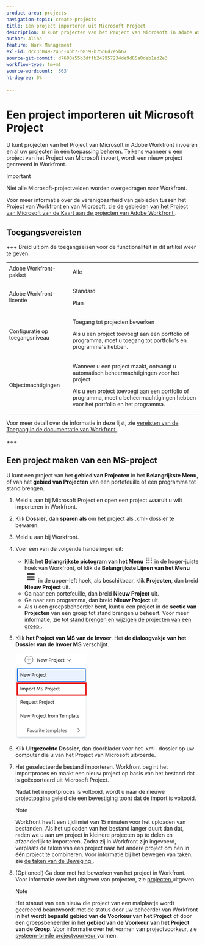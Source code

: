 ```yaml
---
product-area: projects
navigation-topic: create-projects
title: Een project importeren uit Microsoft Project
description: U kunt projecten van het Project van Microsoft in Adobe Workfront invoeren en al uw projecten in één toepassing beheren. Telkens wanneer u een project van het Project van Microsoft invoert, wordt een nieuw project gecreeerd in Workfront.
author: Alina
feature: Work Management
exl-id: dcc3c049-245c-4bb7-b819-b75d6d7e5b67
source-git-commit: d7600a55b3dffb242957234de9d85a0deb1ad2e3
workflow-type: tm+mt
source-wordcount: '563'
ht-degree: 0%

---
```


# Een project importeren uit Microsoft Project

<!-- Audited: 4/2025 -->

U kunt projecten van het Project van Microsoft in Adobe Workfront invoeren en al uw projecten in één toepassing beheren. Telkens wanneer u een project van het Project van Microsoft invoert, wordt een nieuw project gecreeerd in Workfront.

>[!IMPORTANT]
>
>Niet alle Microsoft-projectvelden worden overgedragen naar Workfront.
>
>Voor meer informatie over de verenigbaarheid van gebieden tussen het Project van Workfront en van Microsoft, zie [ de gebieden van het Project van Microsoft van de Kaart aan de projecten van Adobe Workfront ](../../../manage-work/projects/manage-projects/map-ms-project-fields-to-workfront.md).

## Toegangsvereisten

+++ Breid uit om de toegangseisen voor de functionaliteit in dit artikel weer te geven. 

<table style="table-layout:auto"> 
 <col> 
 <col> 
 <tbody> 
  <tr> 
   <td role="rowheader">Adobe Workfront-pakket</td> 
   <td> <p>Alle</p> </td> 
  </tr> 
  <tr> 
   <td role="rowheader">Adobe Workfront-licentie</td> 
   <td> <p>Standard</p> 
    <p>Plan</p>
   </td> 
  </tr> 
  <tr> 
   <td role="rowheader">Configuratie op toegangsniveau</td> 
   <td> <p>Toegang tot projecten bewerken</p> 
   <p>Als u een project toevoegt aan een portfolio of programma, moet u toegang tot portfolio's en programma's hebben.</p>
   </td> 
  </tr> 
  <tr> 
   <td role="rowheader">Objectmachtigingen</td> 
   <td> <p>Wanneer u een project maakt, ontvangt u automatisch beheermachtigingen voor het project</p>
   <p>Als u een project toevoegt aan een portfolio of programma, moet u beheermachtigingen hebben voor het portfolio en het programma.</p>
   </td> 
    </td> 
  </tr> 
 </tbody> 
</table>

Voor meer detail over de informatie in deze lijst, zie [ vereisten van de Toegang in de documentatie van Workfront ](/help/quicksilver/administration-and-setup/add-users/access-levels-and-object-permissions/access-level-requirements-in-documentation.md).

+++

<!--old permissions model: 

<table style="table-layout:auto"> 
 <col> 
 <col> 
 <tbody> 
  <tr> 
   <td role="rowheader">Adobe Workfront plan</td> 
   <td> <p>Any</p> </td> 
  </tr> 
  <tr> 
   <td role="rowheader">Adobe Workfront license</td> 
   <td> <p>New: Standard </p> 
   Or
   <p>Current: Plan </p>
   </td> 
  </tr> 
  <tr> 
   <td role="rowheader">Access level</td> 
   <td> <p>Edit access to Projects</p> </td> 
  </tr> 
  <tr> 
   <td role="rowheader">Object permissions</td> 
   <td> <p>When you create a project you automatically receive Manage permissions to the project </p> </td> 
  </tr> 
 </tbody> 
</table>

-->

## Een project maken van een MS-project

U kunt een project van het **gebied van Projecten** in het **Belangrijkste Menu**, of van het **gebied van Projecten** van een portefeuille of een programma tot stand brengen.

1. Meld u aan bij Microsoft Project en open een project waaruit u wilt importeren in Workfront.
1. Klik **Dossier**, dan **sparen als** om het project als .xml- dossier te bewaren.

1. Meld u aan bij Workfront.
1. Voer een van de volgende handelingen uit:

   * Klik het **Belangrijkste pictogram van het Menu** ![ Belangrijkste pictogram van het Menu ](assets/main-menu-icon.png) in de hoger-juiste hoek van Workfront, of klik de **Belangrijkste Lijnen van het Menu** ![ Belangrijkste Menu ](assets/lines-main-menu.png) in de upper-left hoek, als beschikbaar, klik **Projecten**, dan breid **Nieuw Project** uit.
   * Ga naar een portefeuille, dan breid **Nieuw Project** uit.
   * Ga naar een programma, dan breid **Nieuw Project** uit.
   * Als u een groepsbeheerder bent, kunt u een project in de **sectie van Projecten** van een groep tot stand brengen u beheert. Voor meer informatie, zie [ tot stand brengen en wijzigen de projecten van een groep ](../../../administration-and-setup/manage-groups/work-with-group-objects/create-and-modify-a-groups-projects.md).

1. Klik **het Project van MS van de Invoer**. Het **de dialoogvakje van het Dossier van de Invoer MS** verschijnt.

   ![ Nieuwe projectdropdown ](assets/import-ms-project-option.png)

1. Klik **Uitgezochte Dossier**, dan doorblader voor het .xml- dossier op uw computer die u van het Project van Microsoft uitvoerde.
1. Het geselecteerde bestand importeren. Workfront begint het importproces en maakt een nieuw project op basis van het bestand dat is geëxporteerd uit Microsoft Project.

   Nadat het importproces is voltooid, wordt u naar de nieuwe projectpagina geleid die een bevestiging toont dat de import is voltooid.

   >[!NOTE]
   >
   >Workfront heeft een tijdlimiet van 15 minuten voor het uploaden van bestanden. Als het uploaden van het bestand langer duurt dan dat, raden we u aan uw project in kleinere projecten op te delen en afzonderlijk te importeren. Zodra zij in Workfront zijn ingevoerd, verplaats de taken van één project naar het andere project om hen in één project te combineren. Voor informatie bij het bewegen van taken, zie [ de taken van de Beweging ](../../../manage-work/tasks/manage-tasks/move-tasks.md).

1. (Optioneel) Ga door met het bewerken van het project in Workfront. Voor informatie over het uitgeven van projecten, zie [ projecten ](../../../manage-work/projects/manage-projects/edit-projects.md) uitgeven.


   >[!NOTE]
   >
   >Het statuut van een nieuw die project van een malplaatje wordt gecreeerd beantwoordt met de status door uw beheerder van Workfront in het **wordt bepaald gebied van de Voorkeur van het Project** of door een groepsbeheerder in het **gebied van de Voorkeur van het Project van de Groep**. Voor informatie over het vormen van projectvoorkeur, zie [ systeem-brede projectvoorkeur ](../../../administration-and-setup/set-up-workfront/configure-system-defaults/set-project-preferences.md) vormen.
